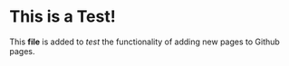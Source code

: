 # This is a Test!

This **file** is added to *test* the functionality of adding new pages to Github pages.
